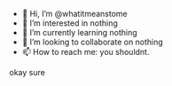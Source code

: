 - 👋 Hi, I’m @whatitmeanstome
- 👀 I’m interested in nothing
- 🌱 I’m currently learning nothing
- 💞️ I’m looking to collaborate on nothing
- 📫 How to reach me: you shouldnt.

<!---
whatitmeanstome/whatitmeanstome is a ✨ special ✨ repository because its `README.md` (this file) appears on your GitHub profile.
You can click the Preview link to take a look at your changes.
---> okay sure 
